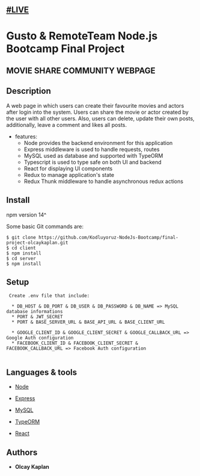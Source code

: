## [#LIVE](https://movies-final.netlify.app)


# Gusto & RemoteTeam Node.js Bootcamp Final Project
## MOVIE SHARE COMMUNITY WEBPAGE

## Description

A web page in which users can create their favourite movies and actors after login into the system. Users can share the movie or actor created by the user with all other users.
Also, users can delete, update their own posts, additionally, leave a comment and likes all posts.


* features:
  * Node provides the backend environment for this application
  * Express middleware is used to handle requests, routes
  * MySQL used as database and supported with TypeORM
  * Typescript is used to type safe on both UI and backend 
  * React for displaying UI components
  * Redux to manage application's state
  * Redux Thunk middleware to handle asynchronous redux actions

## Install
npm version 14^

Some basic Git commands are:
```
$ git clone https://github.com/Kodluyoruz-NodeJs-Bootcamp/final-project-olcaykaplan.git
$ cd client 
$ npm install
$ cd server 
$ npm install
```

## Setup

```
 Create .env file that include:

  * DB_HOST & DB_PORT & DB_USER & DB_PASSWORD & DB_NAME => MySQL database informations
  * PORT & JWT_SECRET
  * PORT & BASE_SERVER_URL & BASE_API_URL & BASE_CLIENT_URL
  
  * GOOGLE_CLIENT_ID & GOOGLE_CLIENT_SECRET & GOOGLE_CALLBACK_URL => Google Auth configuration
  * FACEBOOK_CLIENT_ID & FACEBOOK_CLIENT_SECRET & FACEBOOK_CALLBACK_URL => Facebook Auth configuration
  
```
## Languages & tools

- [Node](https://nodejs.org/en/)

- [Express](https://expressjs.com/)

- [MySQL](https://www.mysql.com/)

- [TypeORM](https://typeorm.io/#/)

- [React](https://reactjs.org/)



## Authors

* **Olcay Kaplan** 
